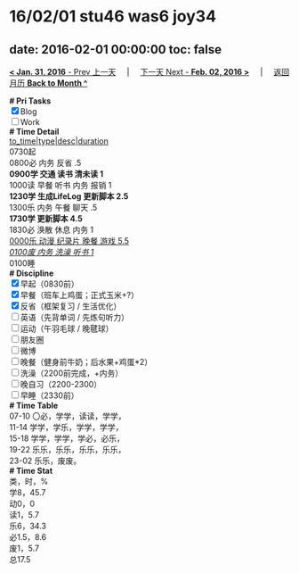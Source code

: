 # 16/02/01 stu46 was6 joy34

date: 2016-02-01 00:00:00
toc: false
---
[**< Jan. 31, 2016** - Prev 上一天](/lifelogs/2016/01/d31.md) &nbsp; &nbsp; | &nbsp; &nbsp; [下一天 Next - **Feb. 02, 2016 >**](/lifelogs/2016/02/d02.md) &nbsp; &nbsp; |  &nbsp; &nbsp; [返回月历 **Back to Month ^**](/lifelogs/2016/02/index.md)
<br/><div><b># Pri Tasks</b></div><div><input checked="true" type="checkbox"/>Blog</div><div><input type="checkbox"/>Work</div><div><b># Time Detail</b></div><div><u>to_time|type|desc|duration</u></div><div>0730起</div><div>0800必 内务 反省 .5</div><div><b>0900学 交通 读书 清未读 1</b></div><div>1000读 早餐 听书 内务 报销 1</div><div><b>1230学 生成LifeLog 更新脚本 2.5</b></div><div>1300乐 内务 午餐 聊天 .5</div><div><b>1730学 更新脚本 4.5</b></div><div>1830必 涣散 休息 内务 1</div><div><u>0000乐 动漫 纪录片 晚餐 游戏 5.5</u></div><div><u><i>0100废 内务 洗澡 听书 1</i></u></div><div>0100睡</div><div><b># Discipline</b></div><div><input checked="true" type="checkbox"/>早起（0830前）</div><div><input checked="true" type="checkbox"/>早餐（班车上鸡蛋；正式玉米+?）</div><div><input checked="true" type="checkbox"/>反省（框架复习 / 生活优化）</div><div><input type="checkbox"/>英语（先背单词 / 先炼句听力）</div><div><input type="checkbox"/>运动（午羽毛球 / 晚毽球）</div><div><input type="checkbox"/>朋友圈</div><div><input type="checkbox"/>微博</div><div><input type="checkbox"/>晚餐（健身前牛奶；后水果+鸡蛋*2）</div><div><input type="checkbox"/>洗澡（2200前完成，+内务）</div><div><input type="checkbox"/>晚自习（2200-2300）</div><div><input type="checkbox"/>早睡（2330前）</div><div><b># Time Table</b></div><div>07-10 〇必，学学，读读，学学，</div><div>11-14 学学，学乐，学学，学学，</div><div>15-18 学学，学学，学必，必乐，</div><div>19-22 乐乐，乐乐，乐乐，乐乐，</div><div>23-02 乐乐，废废。</div><div><b># Time Stat</b></div><div>类，时，%</div><div>学8，45.7</div><div>动0，0</div><div>读1，5.7</div><div>乐6，34.3</div><div>必1.5，8.6</div><div>废1，5.7</div><div>总17.5</div>
